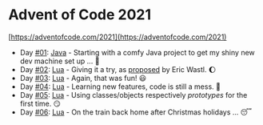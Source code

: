 # Advent of Code 2021

[https://adventofcode.com/2021](https://adventofcode.com/2021)

- Day [#01](01/): [Java](https://www.oracle.com/java/) - Starting with a comfy Java project to get my shiny new dev machine set up ... :star_struck:
- Day [#02](02/): [Lua](https://www.lua.org/) - Giving it a try, as [proposed](https://twitter.com/ericwastl/status/1465082878073753600) by Eric Wastl. :moon:
- Day [#03](03/): [Lua](https://www.lua.org/) - Again, that was fun! :smiley:
- Day [#04](04/): [Lua](https://www.lua.org/) - Learning new features, code is still a mess. :snail:
- Day [#05](05/): [Lua](https://www.lua.org/) - Using classes/objects respectively _prototypes_ for the first time. :smirk:
- Day [#06](06/): [Lua](https://www.lua.org/) - On the train back home after Christmas holidays ... :sleeping:
